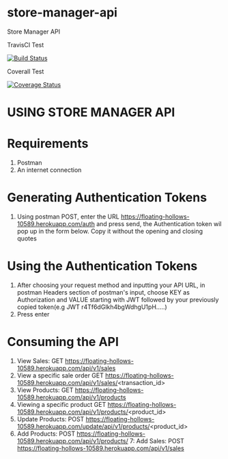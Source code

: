 # store-manager-api
Store Manager API 

TravisCI Test


[![Build Status](https://travis-ci.com/kipruto/store-manager-api.svg?branch=ch-automated-api-endpoint-tests-travis-161361514)](https://travis-ci.com/kipruto/store-manager-api)



Coverall Test

[![Coverage Status](https://coveralls.io/repos/github/kipruto/store-manager-api/badge.svg?branch=master)](https://coveralls.io/github/kipruto/store-manager-api?branch=master)


USING STORE MANAGER API
================================


Requirements
===============================

1. Postman
2. An internet connection

Generating Authentication Tokens
=================================
1. Using postman POST, enter the URL https://floating-hollows-10589.herokuapp.com/auth and press send, the Authentication token wil pop up in the form below. Copy it without the opening and closing quotes

Using the Authentication Tokens
==================================
1. After choosing your request method and inputting your API URL, in postman Headers section of postman's input, choose KEY as Authorization and VALUE starting with JWT followed by your previously copied token(e.g JWT r4Tf6dGlkh4bgWdhgU1pH.....)
2. Press enter
  
 Consuming the API
 =================
 
 1. View Sales: GET https://floating-hollows-10589.herokuapp.com/api/v1/sales
 2. View a specific sale order GET https://floating-hollows-10589.herokuapp.com/api/v1/sales/<transaction_id>
 3. View Products: GET https://floating-hollows-10589.herokuapp.com/api/v1/products
 4. Viewing a specific product GET https://floating-hollows-10589.herokuapp.com/api/v1/products/<product_id>
 5. Update Products: POST https://floating-hollows-10589.herokuapp.com/update/api/v1/products/<product_id>
 6. Add Products: POST https://floating-hollows-10589.herokuapp.com/api/v1/products/
 7: Add Sales: POST https://floating-hollows-10589.herokuapp.com/api/v1/sales
